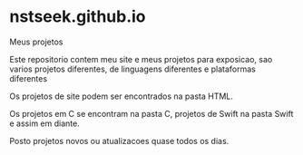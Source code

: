 # nstseek.github.io
Meus projetos

Este repositorio contem meu site e meus projetos para exposicao, sao varios projetos diferentes, de linguagens diferentes e plataformas diferentes

Os projetos de site podem ser encontrados na pasta HTML.

Os projetos em C se encontram na pasta C, projetos de Swift na pasta Swift e assim em diante.

Posto projetos novos ou atualizacoes quase todos os dias.
